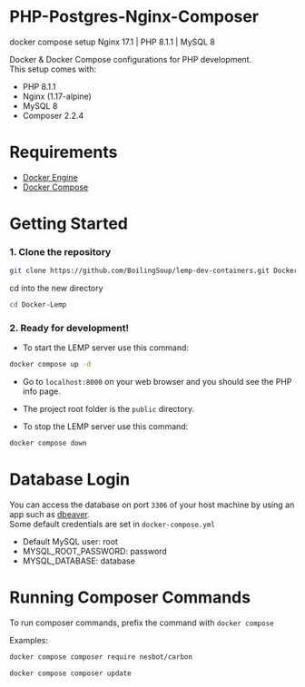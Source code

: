 # PHP-Postgres-Nginx-Composer

docker compose setup Nginx 17.1 | PHP 8.1.1 | MySQL 8

Docker & Docker Compose configurations for PHP development.  
This setup comes with:

- PHP 8.1.1
- Nginx (1.17-alpine)
- MySQL 8
- Composer 2.2.4

# Requirements

- [Docker Engine](https://www.docker.com)
- [Docker Compose](https://docs.docker.com/compose/install/)

# Getting Started

### 1. Clone the repository

```bash
git clone https://github.com/BoilingSoup/lemp-dev-containers.git Docker-Lemp
```

cd into the new directory

```bash
cd Docker-Lemp
```

### 2. Ready for development!

- To start the LEMP server use this command:

```bash
docker compose up -d
```

- Go to `localhost:8000` on your web browser and you should see the PHP info page.

- The project root folder is the `public` directory.

- To stop the LEMP server use this command:

```bash
docker compose down
```

# Database Login

You can access the database on port `3306` of your host machine by using an app such as [dbeaver](https://dbeaver.io/).  
Some default credentials are set in `docker-compose.yml`

- Default MySQL user: root
- MYSQL_ROOT_PASSWORD: password
- MYSQL_DATABASE: database

# Running Composer Commands

To run composer commands, prefix the command with `docker compose`

Examples:

```bash
docker compose composer require nesbot/carbon
```

```bash
docker compose composer update
```
